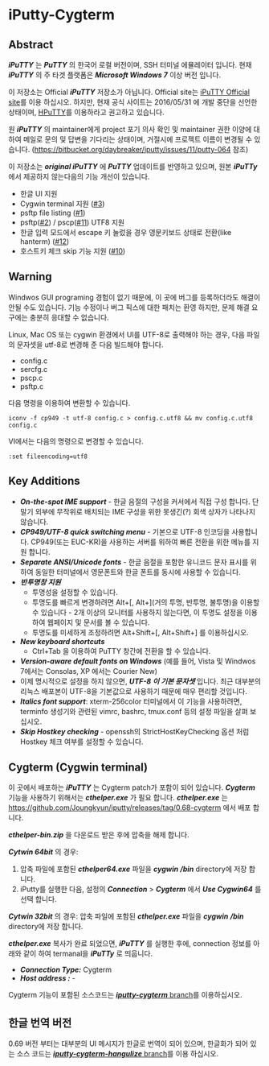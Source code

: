 iPutty-Cygterm
===

## Abstract

***iPuTTY*** 는 ***PuTTY*** 의 한국어 로컬 버전이며, SSH 터미널 에뮬레이터 입니다. 현재 ***iPuTTY*** 의 주 타겟 플랫폼은 ***Microsoft Windows 7*** 이상 버전 입니다.

이 저장소는 Official ***iPuTTY*** 저장소가 아닙니다. Official site는 [iPuTTY Official site](https://bitbucket.org/daybreaker/iputty/)를 이용 하십시오. 하지만, 현재 공식 사이트는 2016/05/31 에 개발 중단을 선언한 상태이며, [HPuTTY]( https://github.com/teamnop/HPuTTY)를 이용하라고 권고하고 있습니다.

원 ***iPuTTY*** 의 maintainer에게 project 포기 의사 확인 및 maintainer 권한 이양에 대하여 메일로 문의 및 답변을 기다리는 상태이며, 거절시에 프로젝트 이름이 변경될 수 있습니다. (https://bitbucket.org/daybreaker/iputty/issues/11/putty-064 참조)

이 저장소는 ***original iPuTTY*** 에 ***PuTTY*** 업데이트를 반영하고 있으며, 원본 ***iPuTTy*** 에서 제공하지 않는다음의 기능 개선이 있습니다.

 * 한글 UI 지원
 * Cygwin terminal 지원 ([#3](https://github.com/Joungkyun/iputty/issues/3))
 * psftp file listing ([#1](https://github.com/Joungkyun/iputty/issues/1))
 * psftp([#2](https://github.com/Joungkyun/iputty/issues/2)) / pscp([#11](https://github.com/Joungkyun/iputty/issues/11)) UTF8 지원 
 * 한글 입력 모드에서 escape 키 눌렀을 경우 영문키보드 상태로 전환(like hanterm) ([#12](https://github.com/Joungkyun/iputty/issues/12))
 * 호스트키 체크 skip 기능 지원 ([#10](https://github.com/Joungkyun/iputty/issues/10))

## Warning

Windwos GUI programing 경험이 없기 때문에, 이 곳에 버그를 등록하더라도 해결이 안될 수도 있습니다. 기능 수정이나 버그 픽스에 대한 패치는 환영 하지만, 문제 해결 요구에는 충분히 응대할 수 없습니다.

Linux, Mac OS 또는 cygwin 환경에서 UI를 UTF-8로 출력해야 하는 경우, 다음 파일의 문자셋을 utf-8로 변경해 준 다음 빌드해야 합니다.

 * config.c
 * sercfg.c
 * pscp.c
 * psftp.c

다음 명령을 이용하여 변환할 수 있습니다.

```
iconv -f cp949 -t utf-8 config.c > config.c.utf8 && mv config.c.utf8 config.c
```

VI에서는 다음의 명령으로 변경할 수 있습니다.

```
:set fileencoding=utf8
```


## Key Additions

 * ***On-the-spot IME support*** - 한글 음절의 구성을 커서에서 직접 구성 합니다. 단말기 외부에 무작위로 배치되는 IME 구성을 위한 못생긴(?) 회색 상자가 나타나지 않습니다.
 * ***CP949/UTF-8 quick switching menu*** - 기본으로 UTF-8 인코딩을 사용합니다. CP949(또는 EUC-KR)을 사용하는 서버를 위하여 빠른 전환을 위한 메뉴를 지원 합니다.
 * ***Separate ANSI/Unicode fonts*** - 한글 음절을 포함한 유니코드 문자 표시를 위하여 동일한 터미널에서 영문폰트와 한글 폰트를 동시에 사용할 수 있습니다.
 * ***반투명창 지원***
   * 투명성을 설정할 수 있습니다.
   * 투명도를 빠르게 변경하려면 Alt+[, Alt+](거의 투명, 반투명, 불투명)을 이용할 수 있습니다 - 2개 이상의 모니터를 사용하지 않는다면, 이 투명도 설정을 이용하여 웹페이지 및 문서를 볼 수 있습니다.
   * 투명도를 미세하게 조정하려면 Alt+Shift+[, Alt+Shift+] 를 이용하십시오.
 * ***New keyboard shortcuts***
   * Ctrl+Tab 을 이용하여 PuTTY 창간에 전환을 할 수 있습니다.
 * ***Version-aware default fonts on Windows*** (예를 들어, Vista 및 Windwos 7에서는 Consolas, XP 에서는 Courier New)
 * 이제 명시적으로 설정을 하지 않으면, ***UTF-8 이 기본 문자셋*** 입니다. 최근 대부분의 리눅스 배포본이 UTF-8을 기본값으로 사용하기 때문에 매우 편리할 것입니다.
 * ***Italics font support***: xterm-256color 터미널에서 이 기능을 사용하려면, terminfo 생성기와 관련된 vimrc, bashrc, tmux.conf 등의 설정 파일을 살펴 보십시오.
 * ***Skip Hostkey checking*** - openssh의 StrictHostKeyChecking 옵션 처럼 Hostkey 체크 여부를 설정할 수 있습니다.

## Cygterm (Cygwin terminal)

이 곳에서 배포하는 ***iPuTTY*** 는 Cygterm patch가 포함이 되어 있습니다. ***Cygterm*** 기능을 사용하기 위해서는 ***cthelper.exe*** 가 필요 합니다. ***cthelper.exe*** 는 https://github.com/Joungkyun/iputty/releases/tag/0.68-cygterm 에서 배포 합니다.

***cthelper-bin.zip*** 을 다운로드 받은 후에 압축을 해제 합니다.

***Cytwin 64bit*** 의 경우:
  1. 압축 파일에 포함된 ***cthelper64.exe*** 파일을 ***cygwin*** ***/bin*** directory에 저장 합니다.
  2. iPutty를 실행한 다음, 설정의 ***Connection*** > ***Cygterm*** 에서 ***Use Cygwin64*** 를 선택 합니다.

***Cytwin 32bit*** 의 경우:
	압축 파일에 포함된 ***cthelper.exe*** 파일을 ***cygwin*** ***/bin*** directory에 저장 합니다.

***cthelper.exe*** 복사가 완료 되었으면, ***iPuTTY*** 를 실행한 후에, connection 정보를 아래와 같이 하여 termanal을 ***iPuTTy*** 로 띄웁니다.

 * ***Connection Type:*** Cygterm
 * ***Host address   :*** -

Cygterm 기능이 포함된 소스코드는 [***iputty-cygterm*** branch](https://github.com/Joungkyun/iputty/tree/iputty-cygterm)를 이용하십시오.

## 한글 번역 버전

0.69 버전 부터는 대부분의 UI 메시지가 한글로 번역이 되어 있으며, 한글화가 되어 있는 소스 코드는 [***iputty-cygterm-hangulize*** branch](https://github.com/Joungkyun/iputty/tree/iputty-cygterm-hangulize)를 이용 하십시오.

